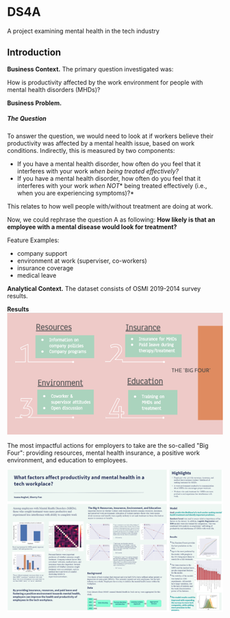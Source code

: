 # DS4A
A project examining mental health in the tech industry

## Introduction

**Business Context.** 
The primary question investigated was:

 How is productivity affected by the work environment for people with mental health disorders (MHDs)?
 
**Business Problem.** 

##### The Question
To answer the question, we would need to look at if workers believe their productivity was affected by a mental health issue, based on work conditions.
Indirectly, this is measured by two components:
 - If you have a mental health disorder, how often do you feel that it interferes with your work *when being treated effectively?*
 - If you have a mental health disorder, how often do you feel that it interferes with your work *when* _*NOT*_* being treated effectively (i.e., when you are experiencing symptoms)?*

This relates to how well people with/without treatment are doing at work. 

Now, we could rephrase the question A as following: **How likely is that an employee with a mental disease would look for treatment?**

Feature Examples:
- company support
- environment at work (superviser, co-workers)
- insurance coverage
- medical leave

**Analytical Context.** The dataset consists of OSMI 2019-2014 survey results.

**Results** 
![big 4](big4.PNG)

 The most impactful actions for employers to take are the so-called "Big Four": providing resources, mental health insurance, a positive work environment, and education to employees.
 
 ![poster](ds4a-demo.PNG)
